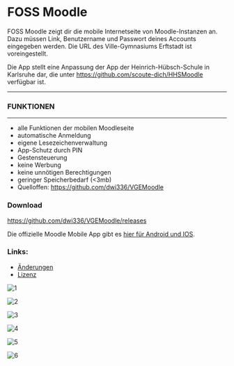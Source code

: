 # FOSS Moodle

FOSS Moodle zeigt dir die mobile Internetseite von Moodle-Instanzen an. Dazu müssen Link, Benutzername und Passwort deines Accounts eingegeben werden. Die URL des Ville-Gymnasiums Erftstadt ist voreingestellt.

Die App stellt eine Anpassung der App der Heinrich-Hübsch-Schule in Karlsruhe dar, die unter https://github.com/scoute-dich/HHSMoodle verfügbar ist.

------
### FUNKTIONEN
------

- alle Funktionen der mobilen Moodleseite
- automatische Anmeldung
- eigene Lesezeichenverwaltung
- App-Schutz durch PIN
- Gestensteuerung
- keine Werbung
- keine unnötigen Berechtigungen
- geringer Speicherbedarf (<3mb)
- Quelloffen: https://github.com/dwi336/VGEMoodle

### Download
https://github.com/dwi336/VGEMoodle/releases

Die offizielle Moodle Mobile App gibt es [hier für Android und IOS](https://download.moodle.org/mobile).

### Links:
- [Änderungen](https://github.com/dwi336/VGEMoodle/blob/master/CHANGELOG.md)
- [Lizenz](https://github.com/dwi336/VGEMoodle/blob/master/LICENSE.md)

![1](https://github.com/dwi336/VGEMoodle/blob/master/fastlane/metadata/android/de-DE/images/phoneScreenshots/1.jpg)

![2](https://github.com/dwi336/VGEMoodle/blob/master/fastlane/metadata/android/de-DE/images/phoneScreenshots/2.jpg)

![3](https://github.com/dwi336/VGEMoodle/blob/master/fastlane/metadata/android/de-DE/images/phoneScreenshots/3.jpg)

![4](https://github.com/dwi336/VGEMoodle/blob/master/fastlane/metadata/android/de-DE/images/phoneScreenshots/4.jpg)

![5](https://github.com/dwi336/VGEMoodle/blob/master/fastlane/metadata/android/de-DE/images/phoneScreenshots/5.jpg)

![6](https://github.com/dwi336/VGEMoodle/blob/master/fastlane/metadata/android/de-DE/images/phoneScreenshots/6.jpg)
